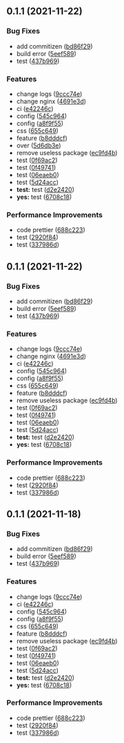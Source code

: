 ## 0.1.1 (2021-11-22)


### Bug Fixes

* add commitizen ([bd86f29](https://git.ucloudadmin.com/uxiao/antd-template-project/commits/bd86f294e79c5433db4a8506d9dac97a2b86fbe4))
* build error ([5eef589](https://git.ucloudadmin.com/uxiao/antd-template-project/commits/5eef589f56f2884eab6edce9cc0a3590793d1a8d))
* test ([437b969](https://git.ucloudadmin.com/uxiao/antd-template-project/commits/437b969e4c985f18fc0ef5022a1fe3f6764912b5))


### Features

* change logs ([9ccc74e](https://git.ucloudadmin.com/uxiao/antd-template-project/commits/9ccc74e3edd27eeaeab66292a755f988a0fa0b90))
* change nginx ([4691e3d](https://git.ucloudadmin.com/uxiao/antd-template-project/commits/4691e3d1d109d93c16614d63932bcd311c94516a))
* ci ([e42246c](https://git.ucloudadmin.com/uxiao/antd-template-project/commits/e42246ca8557894a4d2cd7eef5ee5135e09a7c24))
* config ([545c964](https://git.ucloudadmin.com/uxiao/antd-template-project/commits/545c9648caaf5b8db26b3127bba0f0c565280d2d))
* config ([a8f9f55](https://git.ucloudadmin.com/uxiao/antd-template-project/commits/a8f9f55abe89212fd371fcf362eeb5297a5aa696))
* css ([655c649](https://git.ucloudadmin.com/uxiao/antd-template-project/commits/655c649c1589cf6f8716ad18432f5817b26e93c1))
* feature ([b8dddcf](https://git.ucloudadmin.com/uxiao/antd-template-project/commits/b8dddcf9fb9558a2b207c85aaaae96e950b26d70))
* over ([5d6db3e](https://git.ucloudadmin.com/uxiao/antd-template-project/commits/5d6db3ea1c006c3c81a4407ad76e8f648fe30c2f))
* remove useless package ([ec9fd4b](https://git.ucloudadmin.com/uxiao/antd-template-project/commits/ec9fd4b8900a41073821ca6971dca58871409bb2))
* test ([0f69ac2](https://git.ucloudadmin.com/uxiao/antd-template-project/commits/0f69ac26f526b74b8d9c5c120de9c3be9212ac34))
* test ([0f49741](https://git.ucloudadmin.com/uxiao/antd-template-project/commits/0f4974118223d607d74cccceb625e6008ac8faa2))
* test ([06eaeb0](https://git.ucloudadmin.com/uxiao/antd-template-project/commits/06eaeb021749bea7d8b9c2e91c8b1aaf70e29dd0))
* test ([5d24acc](https://git.ucloudadmin.com/uxiao/antd-template-project/commits/5d24acc7836d008d6252e708980aee2967f4280b))
* **test:** test ([d2e2420](https://git.ucloudadmin.com/uxiao/antd-template-project/commits/d2e242087b0f95aed073cfb5c1aac1042277a626))
* **yes:** test ([6708c18](https://git.ucloudadmin.com/uxiao/antd-template-project/commits/6708c18569fa2e1154bbe42e6d79564169d59514))


### Performance Improvements

* code prettier ([688c223](https://git.ucloudadmin.com/uxiao/antd-template-project/commits/688c22348a7c01f69cbf125cf1f2ad3ee88a7b54))
* test ([2920f84](https://git.ucloudadmin.com/uxiao/antd-template-project/commits/2920f840389876edf2463d5d4193cd4242ec4f49))
* test ([337986d](https://git.ucloudadmin.com/uxiao/antd-template-project/commits/337986d3fef9719cc912aa87dca600a909ffa368))



## 0.1.1 (2021-11-22)


### Bug Fixes

* add commitizen ([bd86f29](https://git.ucloudadmin.com/uxiao/antd-template-project/commits/bd86f294e79c5433db4a8506d9dac97a2b86fbe4))
* build error ([5eef589](https://git.ucloudadmin.com/uxiao/antd-template-project/commits/5eef589f56f2884eab6edce9cc0a3590793d1a8d))
* test ([437b969](https://git.ucloudadmin.com/uxiao/antd-template-project/commits/437b969e4c985f18fc0ef5022a1fe3f6764912b5))


### Features

* change logs ([9ccc74e](https://git.ucloudadmin.com/uxiao/antd-template-project/commits/9ccc74e3edd27eeaeab66292a755f988a0fa0b90))
* change nginx ([4691e3d](https://git.ucloudadmin.com/uxiao/antd-template-project/commits/4691e3d1d109d93c16614d63932bcd311c94516a))
* ci ([e42246c](https://git.ucloudadmin.com/uxiao/antd-template-project/commits/e42246ca8557894a4d2cd7eef5ee5135e09a7c24))
* config ([545c964](https://git.ucloudadmin.com/uxiao/antd-template-project/commits/545c9648caaf5b8db26b3127bba0f0c565280d2d))
* config ([a8f9f55](https://git.ucloudadmin.com/uxiao/antd-template-project/commits/a8f9f55abe89212fd371fcf362eeb5297a5aa696))
* css ([655c649](https://git.ucloudadmin.com/uxiao/antd-template-project/commits/655c649c1589cf6f8716ad18432f5817b26e93c1))
* feature ([b8dddcf](https://git.ucloudadmin.com/uxiao/antd-template-project/commits/b8dddcf9fb9558a2b207c85aaaae96e950b26d70))
* remove useless package ([ec9fd4b](https://git.ucloudadmin.com/uxiao/antd-template-project/commits/ec9fd4b8900a41073821ca6971dca58871409bb2))
* test ([0f69ac2](https://git.ucloudadmin.com/uxiao/antd-template-project/commits/0f69ac26f526b74b8d9c5c120de9c3be9212ac34))
* test ([0f49741](https://git.ucloudadmin.com/uxiao/antd-template-project/commits/0f4974118223d607d74cccceb625e6008ac8faa2))
* test ([06eaeb0](https://git.ucloudadmin.com/uxiao/antd-template-project/commits/06eaeb021749bea7d8b9c2e91c8b1aaf70e29dd0))
* test ([5d24acc](https://git.ucloudadmin.com/uxiao/antd-template-project/commits/5d24acc7836d008d6252e708980aee2967f4280b))
* **test:** test ([d2e2420](https://git.ucloudadmin.com/uxiao/antd-template-project/commits/d2e242087b0f95aed073cfb5c1aac1042277a626))
* **yes:** test ([6708c18](https://git.ucloudadmin.com/uxiao/antd-template-project/commits/6708c18569fa2e1154bbe42e6d79564169d59514))


### Performance Improvements

* code prettier ([688c223](https://git.ucloudadmin.com/uxiao/antd-template-project/commits/688c22348a7c01f69cbf125cf1f2ad3ee88a7b54))
* test ([2920f84](https://git.ucloudadmin.com/uxiao/antd-template-project/commits/2920f840389876edf2463d5d4193cd4242ec4f49))
* test ([337986d](https://git.ucloudadmin.com/uxiao/antd-template-project/commits/337986d3fef9719cc912aa87dca600a909ffa368))



## 0.1.1 (2021-11-18)


### Bug Fixes

* add commitizen ([bd86f29](https://git.ucloudadmin.com/uxiao/antd-template-project/commits/bd86f294e79c5433db4a8506d9dac97a2b86fbe4))
* build error ([5eef589](https://git.ucloudadmin.com/uxiao/antd-template-project/commits/5eef589f56f2884eab6edce9cc0a3590793d1a8d))
* test ([437b969](https://git.ucloudadmin.com/uxiao/antd-template-project/commits/437b969e4c985f18fc0ef5022a1fe3f6764912b5))


### Features

* change logs ([9ccc74e](https://git.ucloudadmin.com/uxiao/antd-template-project/commits/9ccc74e3edd27eeaeab66292a755f988a0fa0b90))
* ci ([e42246c](https://git.ucloudadmin.com/uxiao/antd-template-project/commits/e42246ca8557894a4d2cd7eef5ee5135e09a7c24))
* config ([545c964](https://git.ucloudadmin.com/uxiao/antd-template-project/commits/545c9648caaf5b8db26b3127bba0f0c565280d2d))
* config ([a8f9f55](https://git.ucloudadmin.com/uxiao/antd-template-project/commits/a8f9f55abe89212fd371fcf362eeb5297a5aa696))
* css ([655c649](https://git.ucloudadmin.com/uxiao/antd-template-project/commits/655c649c1589cf6f8716ad18432f5817b26e93c1))
* feature ([b8dddcf](https://git.ucloudadmin.com/uxiao/antd-template-project/commits/b8dddcf9fb9558a2b207c85aaaae96e950b26d70))
* remove useless package ([ec9fd4b](https://git.ucloudadmin.com/uxiao/antd-template-project/commits/ec9fd4b8900a41073821ca6971dca58871409bb2))
* test ([0f69ac2](https://git.ucloudadmin.com/uxiao/antd-template-project/commits/0f69ac26f526b74b8d9c5c120de9c3be9212ac34))
* test ([0f49741](https://git.ucloudadmin.com/uxiao/antd-template-project/commits/0f4974118223d607d74cccceb625e6008ac8faa2))
* test ([06eaeb0](https://git.ucloudadmin.com/uxiao/antd-template-project/commits/06eaeb021749bea7d8b9c2e91c8b1aaf70e29dd0))
* test ([5d24acc](https://git.ucloudadmin.com/uxiao/antd-template-project/commits/5d24acc7836d008d6252e708980aee2967f4280b))
* **test:** test ([d2e2420](https://git.ucloudadmin.com/uxiao/antd-template-project/commits/d2e242087b0f95aed073cfb5c1aac1042277a626))
* **yes:** test ([6708c18](https://git.ucloudadmin.com/uxiao/antd-template-project/commits/6708c18569fa2e1154bbe42e6d79564169d59514))


### Performance Improvements

* code prettier ([688c223](https://git.ucloudadmin.com/uxiao/antd-template-project/commits/688c22348a7c01f69cbf125cf1f2ad3ee88a7b54))
* test ([2920f84](https://git.ucloudadmin.com/uxiao/antd-template-project/commits/2920f840389876edf2463d5d4193cd4242ec4f49))
* test ([337986d](https://git.ucloudadmin.com/uxiao/antd-template-project/commits/337986d3fef9719cc912aa87dca600a909ffa368))



